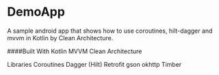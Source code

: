 # DemoApp

A sample android app that shows how to use coroutines, hilt-dagger and mvvm in Kotlin by Clean Architecture.

####Built With
Kotlin
MVVM
Clean Architecture

Libraries
Coroutines
Dagger (Hilt)
Retrofit
gson
okhttp
Timber
